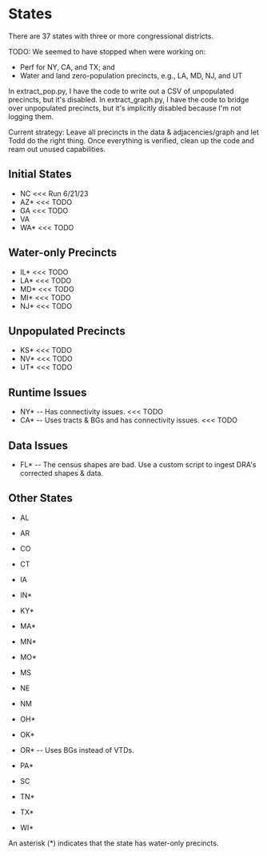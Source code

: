 # States

There are 37 states with three or more congressional districts.

TODO: We seemed to have stopped when were working on:
- Perf for NY, CA, and TX; and
- Water and land zero-population precincts, e.g., LA, MD, NJ, and UT

In extract_pop.py, I have the code to write out a CSV of unpopulated precincts,
but it's disabled. In extract_graph.py, I have the code to bridge over unpopulated
precincts, but it's implicitly disabled because I'm not logging them.

Current strategy: Leave all precincts in the data & adjacencies/graph and let Todd do the right thing.
Once everything is verified, clean up the code and ream out unused capabilities.

## Initial States

- NC <<< Run 6/21/23
- AZ* <<< TODO
- GA <<< TODO
- VA
- WA* <<< TODO

## Water-only Precincts

- IL* <<< TODO
- LA* <<< TODO
- MD* <<< TODO
- MI* <<< TODO
- NJ* <<< TODO

## Unpopulated Precincts

- KS* <<< TODO
- NV* <<< TODO
- UT* <<< TODO

## Runtime Issues

- NY* -- Has connectivity issues. <<< TODO
- CA* -- Uses tracts & BGs and has connectivity issues. <<< TODO

## Data Issues

- FL* -- The census shapes are bad. Use a custom script to ingest DRA's corrected shapes & data.

## Other States

- AL
- AR
- CO

- CT
- IA
- IN*
- KY*
- MA*
- MN*
- MO*
- MS
- NE

- NM
- OH*
- OK*
- OR* -- Uses BGs instead of VTDs.
- PA*
- SC
- TN*
- TX*
- WI*

An asterisk (*) indicates that the state has water-only precincts.